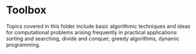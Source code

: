 # Toolbox

Topics covered in this folder include basic algorithmic techniques and ideas for computational problems arising frequently in practical applications: sorting and searching, divide and conquer, greedy algorithms, dynamic programming.
